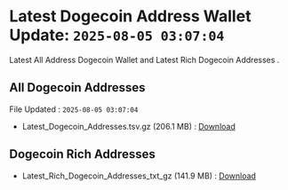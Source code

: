 # Latest Dogecoin Address Wallet Update: `2025-08-05 03:07:04`

Latest All Address Dogecoin Wallet and Latest Rich Dogecoin Addresses .

## All Dogecoin Addresses

File Updated : `2025-08-05 03:07:04`

- Latest_Dogecoin_Addresses.tsv.gz (206.1 MB) : [Download](https://github.com/Pymmdrza/Rich-Address-Wallet/releases/tag/Dogecoin)

## Dogecoin Rich Addresses

- Latest_Rich_Dogecoin_Addresses_txt_gz (141.9 MB) : [Download](https://github.com/Pymmdrza/Rich-Address-Wallet/releases/tag/Dogecoin)
